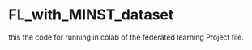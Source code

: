 # FL_with_MINST_dataset
this the code for running in colab of the federated learning Project file. 
